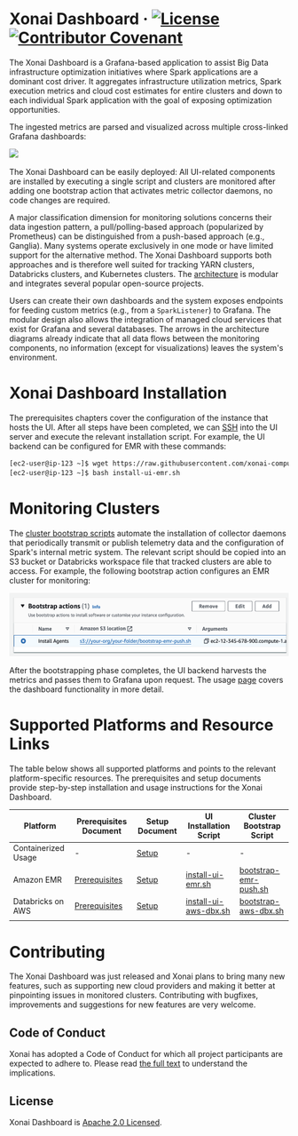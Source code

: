 # Xonai Dashboard &middot; [![License](https://img.shields.io/badge/License-Apache_2.0-blue.svg)](https://opensource.org/licenses/Apache-2.0) [![Contributor Covenant](https://img.shields.io/badge/Contributor%20Covenant-2.1-4baaaa.svg)](./CODE_OF_CONDUCT.md)

The Xonai Dashboard is a Grafana-based application to assist Big Data infrastructure optimization initiatives where Spark applications are a dominant cost driver.
It aggregates infrastructure utilization metrics, Spark execution metrics and cloud cost estimates for entire clusters and down to each individual Spark application with the goal of exposing optimization opportunities.

The ingested metrics are parsed and visualized across multiple cross-linked Grafana dashboards:

<img src="images/Overview.gif" />

The Xonai Dashboard can be easily deployed: All UI-related components are installed by executing a single script and clusters are monitored after adding one bootstrap
action that activates metric collector daemons, no code changes are required.

A major classification dimension for monitoring solutions concerns their data ingestion pattern, a pull/polling-based approach (popularized by Prometheus) can be distinguished from a push-based
approach (e.g., Ganglia). Many systems operate exclusively in one mode or have limited support for the alternative method. The Xonai Dashboard supports both approaches and is therefore well suited for tracking
YARN clusters, Databricks clusters, and Kubernetes clusters. The [architecture](./images/Architecture.svg) is modular and integrates several popular open-source projects.

Users can create their own dashboards and the system exposes endpoints for feeding custom metrics (e.g., from a `SparkListener`) to Grafana.
The modular design also allows the integration of managed cloud services that exist for Grafana and several databases. The arrows in the architecture diagrams already indicate that all data flows
between the monitoring components, no information (except for visualizations) leaves the system's environment.

# Xonai Dashboard Installation
The prerequisites chapters cover the configuration of the instance that hosts the UI. After all steps have been completed, we can [SSH](https://docs.aws.amazon.com/AWSEC2/latest/UserGuide/connect-to-linux-instance.html) into the UI server and execute the relevant installation 
script. For example, the UI backend can be configured for EMR with these commands:
``` bash
[ec2-user@ip-123 ~]$ wget https://raw.githubusercontent.com/xonai-computing/xonai-dashboard/main/scripts/install-ui-emr.sh # Download script
[ec2-user@ip-123 ~]$ bash install-ui-emr.sh
```

# Monitoring Clusters
The [cluster bootstrap scripts](./scripts/) automate the installation of collector daemons that periodically transmit or publish telemetry data and the configuration of Spark's internal metric system.
The relevant script should be copied into an S3 bucket or Databricks workspace file that tracked clusters are able to access. For example, the following bootstrap action configures an EMR cluster for 
monitoring:

<img src="./images/BootstrapPush.png" width="528" height="114" />

After the bootstrapping phase completes, the UI backend harvests the metrics and passes them to Grafana upon request. The usage [page](./docs/usage.md) covers the dashboard functionality in more detail.

# Supported Platforms and Resource Links
The table below shows all supported platforms and points to the relevant platform-specific resources. The prerequisites and setup documents provide step-by-step installation and usage instructions
for the Xonai Dashboard.

| Platform            | Prerequisites Document                     | Setup Document                   | UI Installation Script                                   | Cluster Bootstrap Script                                 |
|---------------------|--------------------------------------------|----------------------------------|----------------------------------------------------------|----------------------------------------------------------|
| Containerized Usage | -                                          | [Setup](./docs/docker.md)        | -                                                        | -                                                        |
| Amazon EMR          | [Prerequisites](./docs/prerequ-emr.md)     | [Setup](./docs/setup-emr.md)     | [install-ui-emr.sh](./scripts/install-ui-emr.sh)         | [bootstrap-emr-push.sh](./scripts/bootstrap-emr-push.sh) |
| Databricks on AWS   | [Prerequisites](./docs/prerequ-aws-dbx.md) | [Setup](./docs/setup-aws-dbx.md) | [install-ui-aws-dbx.sh](./scripts/install-ui-aws-dbx.sh) | [bootstrap-aws-dbx.sh](./scripts/bootstrap-aws-dbx.sh)   |
|                     |                                            |                                  |                                                          |                                                          |

# Contributing

The Xonai Dashboard was just released and Xonai plans to bring many new features, such as supporting new cloud providers and making it better at pinpointing issues in monitored clusters.
Contributing with bugfixes, improvements and suggestions for new features are very welcome.

## Code of Conduct

Xonai has adopted a Code of Conduct for which all project participants are expected to adhere to. Please read [the full text](./CODE_OF_CONDUCT.md) to understand the implications.

## License

Xonai Dashboard is [Apache 2.0 Licensed](./LICENSE).
